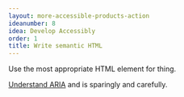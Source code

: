 ```yaml
---
layout: more-accessible-products-action
ideanumber: 8
idea: Develop Accessibly
order: 1
title: Write semantic HTML
---
```


Use the most appropriate HTML element for thing.

[Understand ARIA](#understand-aria) and is sparingly and carefully.